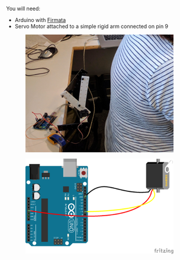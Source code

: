 You will need:

* Arduino with [Firmata](http://playground.arduino.cc/Interfacing/Processing)
* Servo Motor attached to a simple rigid arm connected on pin 9


<p align="center">
  <img src="../imgs/robot-s.jpg" width="400"/>
</p>

<p align="center">
  <img src="../imgs/servo_pin_9_arduino.png" width="400"/>
</p>
